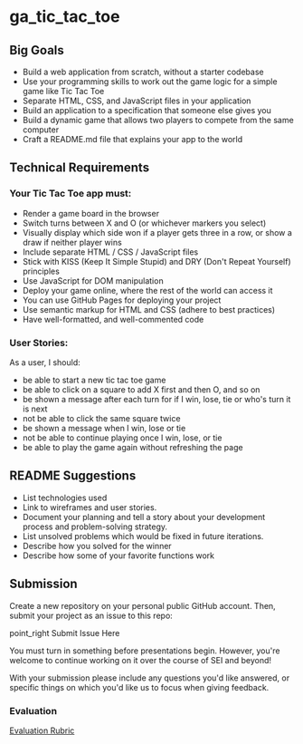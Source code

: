 # ga_tic_tac_toe

## Big Goals

- Build a web application from scratch, without a starter codebase
- Use your programming skills to work out the game logic for a simple game like Tic Tac Toe
- Separate HTML, CSS, and JavaScript files in your application
- Build an application to a specification that someone else gives you
- Build a dynamic game that allows two players to compete from the same computer
- Craft a README.md file that explains your app to the world

## Technical Requirements
### Your Tic Tac Toe app must:

- Render a game board in the browser
- Switch turns between X and O (or whichever markers you select)
- Visually display which side won if a player gets three in a row, or show a draw if neither player wins
- Include separate HTML / CSS / JavaScript files
- Stick with KISS (Keep It Simple Stupid) and DRY (Don't Repeat Yourself) principles
- Use JavaScript for DOM manipulation
- Deploy your game online, where the rest of the world can access it
- You can use GitHub Pages for deploying your project
- Use semantic markup for HTML and CSS (adhere to best practices)
- Have well-formatted, and well-commented code

### User Stories:

As a user, I should:
- be able to start a new tic tac toe game
- be able to click on a square to add X first and then O, and so on
- be shown a message after each turn for if I win, lose, tie or who's turn it is next
- not be able to click the same square twice
- be shown a message when I win, lose or tie
- not be able to continue playing once I win, lose, or tie
- be able to play the game again without refreshing the page

## README Suggestions

- List technologies used
- Link to wireframes and user stories.
- Document your planning and tell a story about your development process and problem-solving strategy.
- List unsolved problems which would be fixed in future iterations.
- Describe how you solved for the winner
- Describe how some of your favorite functions work

## Submission

Create a new repository on your personal public GitHub account. Then, submit your project as an issue to this repo:

point_right Submit Issue Here

You must turn in something before presentations begin. However, you're welcome to continue working on it over the course of SEI and beyond!

With your submission please include any questions you'd like answered, or specific things on which you'd like us to focus when giving feedback.

### Evaluation

  [Evaluation Rubric](https://git.generalassemb.ly/java-interapt-11-8/Project-1/blob/master/evaluation.md)